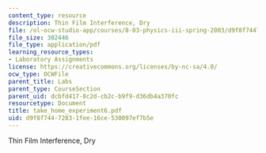 ```yaml
---
content_type: resource
description: Thin Film Interference, Dry
file: /ol-ocw-studio-app/courses/8-03-physics-iii-spring-2003/d9f8f74472831fee16ce530097ef7b5e_take_home_experiment6.pdf
file_size: 302446
file_type: application/pdf
learning_resource_types:
- Laboratory Assignments
license: https://creativecommons.org/licenses/by-nc-sa/4.0/
ocw_type: OCWFile
parent_title: Labs
parent_type: CourseSection
parent_uid: dcbfd417-8c2d-cb2c-b9f9-d36db4a370fc
resourcetype: Document
title: take_home_experiment6.pdf
uid: d9f8f744-7283-1fee-16ce-530097ef7b5e
---
```

Thin Film Interference, Dry